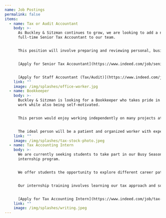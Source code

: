 ```yaml
---
name: Job Postings
permalink: false
items:
  - name: Tax or Audit Accountant
    body: >-
      As Buckley & Sitzman continues to grow, we are looking to add a new
      full-time Senior Tax Accountant to our team.


      This position will involve preparing and reviewing personal, business and non-profit tax returns, advising individual and business clients on current tax planning strategies, and supporting other members of our team by providing exceptional client service.


      [Apply for Senior Tax Accountant](https://www.indeed.com/job/senior-tax-accountant-c80857b54016227f?_gl=1*1a75vve*_gcl_au*MjcxMTQyNjE4LjE2OTE2ODI3MzI.)


      [Apply for Staff Accountant (Tax/Audit)](https://www.indeed.com/job/staff-accountant-tax-audit-ec74efdaedfa1236)
    link: ""
    image: /img/splashes/office-worker.jpg
  - name: Bookkeeper
    body: >-
      Buckley & Sitzman is looking for a Bookkeeper who takes pride in their
      work while also being self-motivated.


      This person would enjoy working independently on many projects at once and embrace the importance of completing accurate work. Candidates will be responsible for a broad range of tasks.


      The ideal person will be a patient and organized worker with experience and knowledge in the accounting industry. We will value your attention to detail, cooperative attitude, and the ability to do your job consistently. The candidate will appreciate working with colleagues in a friendly environment that has a strong sense of family.
    link: ""
    image: /img/splashes/tax-stock-photo.jpeg
  - name: Tax Accounting Intern
    body: >-
      We are currently seeking students to take part in our Busy Season
      internship program.


      We offer students the opportunity to explore different career paths, work on meaningful client engagement, interact with firm partners, managers, and staff, participate in office meetings and social events, and gain an inside look into our unique firm culture.


      Our internship training involves learning our tax approach and software to gain experience preparing both individual and business tax returns, and supporting other members of our team by providing exceptional client service.


      [Apply for Tax Accounting Intern](https://www.indeed.com/job/tax-accounting-intern-ec3dc2990b56e2f5)
    link: ""
    image: /img/splashes/writing.jpeg
---
```

